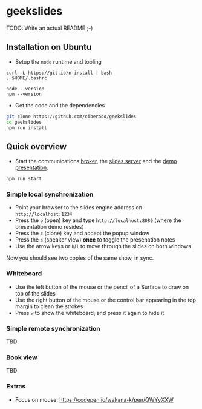 # geekslides

TODO: Write an actual README ;-)

## Installation on Ubuntu

* Setup the `node` runtime and tooling

```
curl -L https://git.io/n-install | bash
. $HOME/.bashrc 

node --version
npm --version
```

* Get the code and the dependencies

```bash
git clone https://github.com/ciberado/geekslides
cd geekslides
npm run install
```

## Quick overview

* Start the communications [broker](https://github.com/ciberado/geekslides/tree/main/broker), the [slides server](https://github.com/ciberado/geekslides/tree/main/slides) and the [demo presentation](https://github.com/ciberado/geekslides/tree/main/demo).

```bash
npm run start
```

### Simple local synchronization

* Point your browser to the slides engine address on `http://localhost:1234`
* Press the `o` (open) key and type `http://localhost:8080` (where the presentation demo resides)
* Press the `c` (clone) key and accept the popup window 
* Press the `s` (speaker view) **once** to toggle the presenation notes
* Use the arrow keys or `h`/`l` to move through the slides on both windows

Now you should see two copies of the same show, in sync.

### Whiteboard

* Use the left button of the mouse or the pencil of a Surface to draw on top of the slides
* Use the right button of the mouse or the control bar appearing in the top margin to clean the strokes
* Press `w` to show the whiteboard, and press it again to hide it

### Simple remote synchronization

TBD

### Book view

TBD

### Extras

* Focus on mouse: https://codepen.io/wakana-k/pen/QWYyXXW

